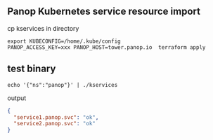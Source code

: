 ## Panop Kubernetes service resource import 

cp kservices in directory

```
export KUBECONFIG=/home/.kube/config
PANOP_ACCESS_KEY=xxx PANOP_HOST=tower.panop.io  terraform apply
```

## test binary 

```
echo '{"ns":"panop"}' | ./kservices
```
output
```json
{
  "service1.panop.svc": "ok",
  "service2.panop.svc": "ok"
}
```